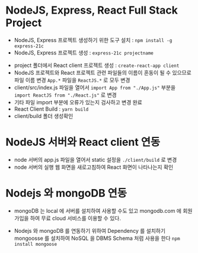 # NodeJS, Express, React Full Stack Project

- NodeJS, Express 프로젝트 생성하기 위한 도구 설치 : `npm install -g express-21c`
- NodeJS, Express 프로젝트 생성 : `express-21c projectname`

* project 폴더에서 React client 프로젝트 생성 : `create-react-app client`
* NodeJS 프로젝트와 React 프로젝트 관련 파일들의 이름이 혼동이 될 수 있으므로 파일 이름 변경 `App.*` 파일을 `ReactJS.*` 로 모두 변경
* client/src/index.js 파일을 열어서 `import App from "./App.js"` 부분을 `import ReactJS from "./React.js"` 로 변경
* 기타 파일 import 부분에 오류가 있는지 검사하고 변경 완료
* React Client Build : `yarn build`
* client/build 폴더 생성확인

# NodeJS 서버와 React client 연동

- node 서버의 app.js 파일을 열어서 static 설정을 `./client/build` 로 변경
- node 서버의 실행 웹 화면을 새로고침하여 React 화면이 나타나는지 확인

# Nodejs 와 mongoDB 연동

- mongoDB 는 local 에 서버를 설치하여 사용할 수도 있고 mongodb.com 에 회원가입을 하여 무료 cloud 서비스를 이용할 수 있다.

* Nodejs 와 mongoDB 를 연동하기 위하여 Dependency 를 설치하기 mongoosse 를 설치하여 NoSQL 을 DBMS Schema 처럼 사용을 한다
  `npm install mongoose`
